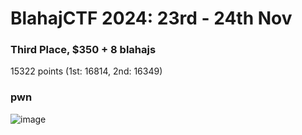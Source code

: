 # BlahajCTF 2024: 23rd - 24th Nov 
### Third Place, $350 + 8 blahajs
15322 points (1st: 16814, 2nd: 16349)

### pwn
![image](https://github.com/user-attachments/assets/f6cbe5ff-22c8-4d17-8bfa-db04f3d38f5d)
